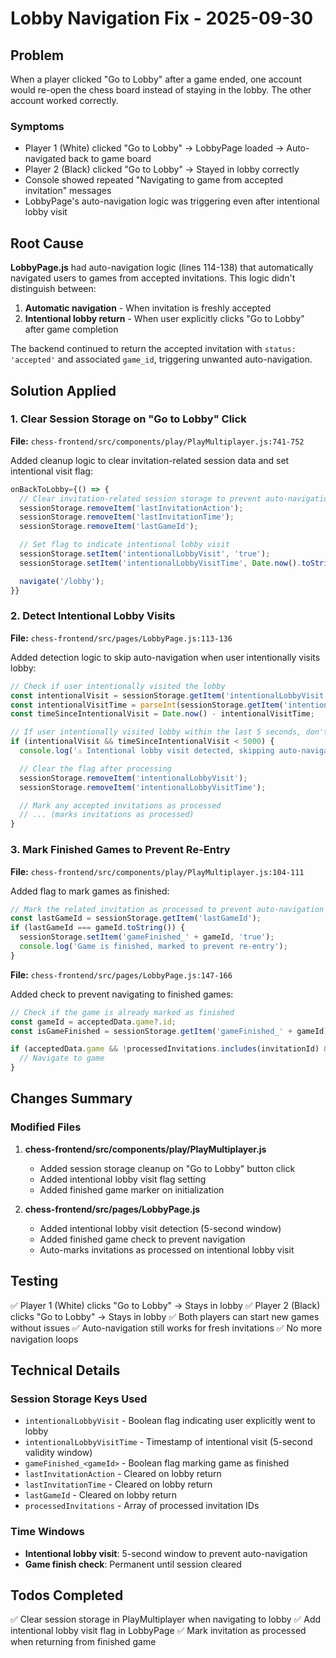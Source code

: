 # Lobby Navigation Fix - 2025-09-30

## Problem
When a player clicked "Go to Lobby" after a game ended, one account would re-open the chess board instead of staying in the lobby. The other account worked correctly.

### Symptoms
- Player 1 (White) clicked "Go to Lobby" → LobbyPage loaded → Auto-navigated back to game board
- Player 2 (Black) clicked "Go to Lobby" → Stayed in lobby correctly
- Console showed repeated "Navigating to game from accepted invitation" messages
- LobbyPage's auto-navigation logic was triggering even after intentional lobby visit

## Root Cause
**LobbyPage.js** had auto-navigation logic (lines 114-138) that automatically navigated users to games from accepted invitations. This logic didn't distinguish between:
1. **Automatic navigation** - When invitation is freshly accepted
2. **Intentional lobby return** - When user explicitly clicks "Go to Lobby" after game completion

The backend continued to return the accepted invitation with `status: 'accepted'` and associated `game_id`, triggering unwanted auto-navigation.

## Solution Applied

### 1. Clear Session Storage on "Go to Lobby" Click
**File:** `chess-frontend/src/components/play/PlayMultiplayer.js:741-752`

Added cleanup logic to clear invitation-related session data and set intentional visit flag:

```javascript
onBackToLobby={() => {
  // Clear invitation-related session storage to prevent auto-navigation
  sessionStorage.removeItem('lastInvitationAction');
  sessionStorage.removeItem('lastInvitationTime');
  sessionStorage.removeItem('lastGameId');

  // Set flag to indicate intentional lobby visit
  sessionStorage.setItem('intentionalLobbyVisit', 'true');
  sessionStorage.setItem('intentionalLobbyVisitTime', Date.now().toString());

  navigate('/lobby');
}}
```

### 2. Detect Intentional Lobby Visits
**File:** `chess-frontend/src/pages/LobbyPage.js:113-136`

Added detection logic to skip auto-navigation when user intentionally visits lobby:

```javascript
// Check if user intentionally visited the lobby
const intentionalVisit = sessionStorage.getItem('intentionalLobbyVisit') === 'true';
const intentionalVisitTime = parseInt(sessionStorage.getItem('intentionalLobbyVisitTime') || '0');
const timeSinceIntentionalVisit = Date.now() - intentionalVisitTime;

// If user intentionally visited lobby within the last 5 seconds, don't auto-navigate
if (intentionalVisit && timeSinceIntentionalVisit < 5000) {
  console.log('⚠️ Intentional lobby visit detected, skipping auto-navigation');

  // Clear the flag after processing
  sessionStorage.removeItem('intentionalLobbyVisit');
  sessionStorage.removeItem('intentionalLobbyVisitTime');

  // Mark any accepted invitations as processed
  // ... (marks invitations as processed)
}
```

### 3. Mark Finished Games to Prevent Re-Entry
**File:** `chess-frontend/src/components/play/PlayMultiplayer.js:104-111`

Added flag to mark games as finished:

```javascript
// Mark the related invitation as processed to prevent auto-navigation loop
const lastGameId = sessionStorage.getItem('lastGameId');
if (lastGameId === gameId.toString()) {
  sessionStorage.setItem('gameFinished_' + gameId, 'true');
  console.log('Game is finished, marked to prevent re-entry');
}
```

**File:** `chess-frontend/src/pages/LobbyPage.js:147-166`

Added check to prevent navigating to finished games:

```javascript
// Check if the game is already marked as finished
const gameId = acceptedData.game?.id;
const isGameFinished = sessionStorage.getItem('gameFinished_' + gameId) === 'true';

if (acceptedData.game && !processedInvitations.includes(invitationId) && !isGameFinished) {
  // Navigate to game
}
```

## Changes Summary

### Modified Files
1. **chess-frontend/src/components/play/PlayMultiplayer.js**
   - Added session storage cleanup on "Go to Lobby" button click
   - Added intentional lobby visit flag setting
   - Added finished game marker on initialization

2. **chess-frontend/src/pages/LobbyPage.js**
   - Added intentional lobby visit detection (5-second window)
   - Added finished game check to prevent navigation
   - Auto-marks invitations as processed on intentional lobby visit

## Testing
✅ Player 1 (White) clicks "Go to Lobby" → Stays in lobby
✅ Player 2 (Black) clicks "Go to Lobby" → Stays in lobby
✅ Both players can start new games without issues
✅ Auto-navigation still works for fresh invitations
✅ No more navigation loops

## Technical Details

### Session Storage Keys Used
- `intentionalLobbyVisit` - Boolean flag indicating user explicitly went to lobby
- `intentionalLobbyVisitTime` - Timestamp of intentional visit (5-second validity window)
- `gameFinished_<gameId>` - Boolean flag marking game as finished
- `lastInvitationAction` - Cleared on lobby return
- `lastInvitationTime` - Cleared on lobby return
- `lastGameId` - Cleared on lobby return
- `processedInvitations` - Array of processed invitation IDs

### Time Windows
- **Intentional lobby visit**: 5-second window to prevent auto-navigation
- **Game finish check**: Permanent until session cleared

## Todos Completed
✅ Clear session storage in PlayMultiplayer when navigating to lobby
✅ Add intentional lobby visit flag in LobbyPage
✅ Mark invitation as processed when returning from finished game